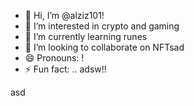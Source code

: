 - 👋 Hi, I’m @alziz101!
- 👀 I’m interested in crypto and gaming
- 🌱 I’m currently learning runes
- 💞️ I’m looking to collaborate on NFTsad
- 😄 Pronouns: !
- ⚡ Fun fact: .. adsw!!
  
<!---
alziz101/alziz101 is a ✨ special ✨ repository because its `README.md` (this file) appears on your GitHub profile.
You can click the Preview link to take a look at your changes.
--->asd

